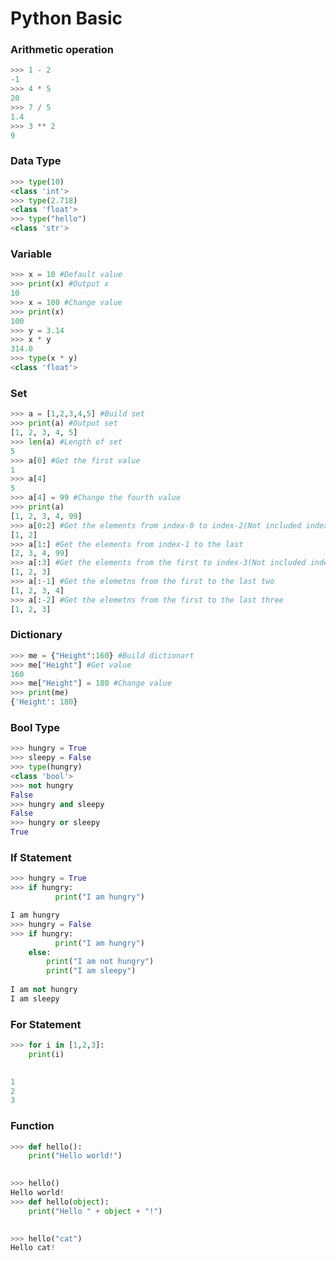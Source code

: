 # Python Basic
### Arithmetic operation
```python
>>> 1 - 2
-1
>>> 4 * 5
20
>>> 7 / 5
1.4
>>> 3 ** 2
9
```

### Data Type
```python
>>> type(10)
<class 'int'>
>>> type(2.718)
<class 'float'>
>>> type("hello")
<class 'str'>
```

### Variable
```python
>>> x = 10 #Default value
>>> print(x) #Output x
10
>>> x = 100 #Change value
>>> print(x)
100
>>> y = 3.14
>>> x * y
314.0
>>> type(x * y)
<class 'float'>
```

### Set
```python
>>> a = [1,2,3,4,5] #Build set
>>> print(a) #Output set
[1, 2, 3, 4, 5]
>>> len(a) #Length of set
5
>>> a[0] #Get the first value
1
>>> a[4]
5
>>> a[4] = 99 #Change the fourth value
>>> print(a)
[1, 2, 3, 4, 99]
>>> a[0:2] #Get the elements from index-0 to index-2(Not included index-2)
[1, 2]
>>> a[1:] #Get the elements from index-1 to the last
[2, 3, 4, 99]
>>> a[:3] #Get the elements from the first to index-3(Not included index-3)
[1, 2, 3]
>>> a[:-1] #Get the elemetns from the first to the last two
[1, 2, 3, 4]
>>> a[:-2] #Get the elemetns from the first to the last three
[1, 2, 3]
```

### Dictionary
```python
>>> me = {"Height":160} #Build dictionart
>>> me["Height"] #Get value
160
>>> me["Height"] = 180 #Change value
>>> print(me)
{'Height': 180}
```

### Bool Type
```python
>>> hungry = True
>>> sleepy = False
>>> type(hungry)
<class 'bool'>
>>> not hungry
False
>>> hungry and sleepy
False
>>> hungry or sleepy
True
```

### If Statement
```python
>>> hungry = True
>>> if hungry:
	      print("I am hungry")

I am hungry
>>> hungry = False
>>> if hungry:
	      print("I am hungry")
    else:
        print("I am not hungry")
        print("I am sleepy")
	
I am not hungry
I am sleepy
```

### For Statement
```python
>>> for i in [1,2,3]:
	print(i)

	
1
2
3
```

### Function
```python
>>> def hello():
	print("Hello world!")

	
>>> hello()
Hello world!
>>> def hello(object):
	print("Hello " + object + "!")

	
>>> hello("cat")
Hello cat!
```
